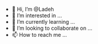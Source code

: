 - 👋 Hi, I’m @Ladeh
- 👀 I’m interested in ...
- 🌱 I’m currently learning ...
- 💞️ I’m looking to collaborate on ...
- 📫 How to reach me ...

<!---
Ladeh/Ladeh is a ✨ special ✨ repository because its `README.md` (this file) appears on your GitHub profile.
You can click the Preview link to take a look at your changes.
--->
